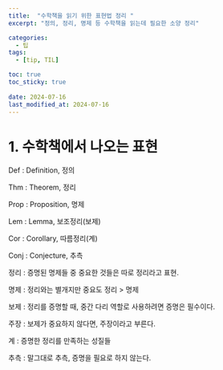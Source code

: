 ```yaml
---
title:  "수학책을 읽기 위한 표현법 정리 "
excerpt: "정의, 정리, 명제 등 수학책을 읽는데 필요한 소양 정리"

categories:
  - 팁
tags:
  - [tip, TIL]

toc: true
toc_sticky: true
 
date: 2024-07-16
last_modified_at: 2024-07-16
---
```


# 1. 수학책에서 나오는 표현

Def : Definition, 정의

Thm : Theorem, 정리

Prop : Proposition, 명제

Lem : Lemma, 보조정리(보제)

Cor : Corollary, 따름정리(계)

Conj : Conjecture, 추측



정리 : 증명된 명제들 중 중요한 것들은 따로 정리라고 표현.

명제 : 정리와는 별개지만 중요도 정리 > 명제

보제 : 정리를 증명할 때, 중간 다리 역할로 사용하려면 증명은 필수이다.

주장 : 보제가 중요하지 않다면, 주장이라고 부른다.

계 : 증명한 정리를 만족하는 성질들

추측 : 말그대로 추측, 증명을 필요로 하지 않는다.


